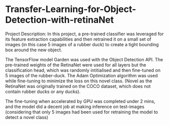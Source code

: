 # Transfer-Learning-for-Object-Detection-with-retinaNet

Project Description:
In this project, a pre-trained classifier was leveraged for its feature extraction capabilities and then retrained it on a small set of images (in this case 5 images of a rubber duck) to create a tight bounding box around the new object.

The TensorFlow model Garden was used with the Object Detection API. The pre-trained weights of the RetinaNet were used for all layers but the classification head, which was randomly intitialised and then fine-tuned on 5 images of the rubber-duck. The Adam Optimization algorithm was used while fine-tuning to minimize the loss on this novel class. (Novel as the RetinaNet was originally trained on the COCO dataset, which does not contain rubber ducks or any ducks). 

The fine-tuning when accelerated by GPU was completed under 2 mins, and the model did a decent job at making inference on test-images (considering that only 5 images had been used for retraining the model to detect a novel class)
 
